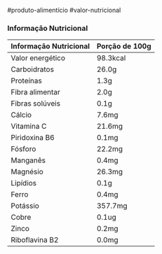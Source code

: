 #produto-alimentício #valor-nutricional 

### Informação Nutricional
| Informação Nutricional | Porção de 100g |
| ---------------------- | -------------- |
| Valor energético       | 98.3kcal       |
| Carboidratos           | 26.0g          |
| Proteínas              | 1.3g           |
| Fibra alimentar        | 2.0g           |
| Fibras solúveis        | 0.1g           |
| Cálcio                 | 7.6mg          |
| Vitamina C             | 21.6mg         |
| Piridoxina B6          | 0.1mg          |
| Fósforo                | 22.2mg         |
| Manganês               | 0.4mg          |
| Magnésio               | 26.3mg         |
| Lipídios               | 0.1g           |
| Ferro                  | 0.4mg          |
| Potássio               | 357.7mg        |
| Cobre                  | 0.1ug          |
| Zinco                  | 0.2mg          |
| Riboflavina B2         | 0.0mg          |